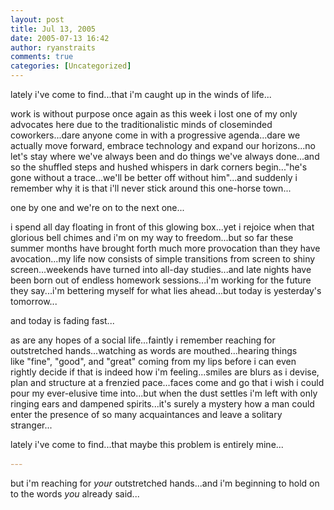 ```yaml
---
layout: post
title: Jul 13, 2005
date: 2005-07-13 16:42
author: ryanstraits
comments: true
categories: [Uncategorized]
---
```

lately i've come to find...that i'm caught up in the winds of life...

work is without purpose once again as this week i lost one of my only advocates here due to the traditionalistic minds of closeminded coworkers...dare anyone come in with a progressive agenda...dare we actually move forward, embrace technology and expand our horizons...no let's stay where we've always been and do things we've always done...and so the shuffled steps and hushed whispers in dark corners begin..."he's gone without a trace...we'll be better off without him"...and suddenly i remember why it is that i'll never stick around this one-horse town...

one by one and we're on to the next one...

i spend all day floating in front of this glowing box...yet i rejoice when that glorious bell chimes and i'm on my way to freedom...but so far these summer months have brought forth much more provocation than they have avocation...my life now consists of simple transitions from screen to shiny screen...weekends have turned into all-day studies...and late nights have been born out of endless homework sessions...i'm working for the future they say...i'm bettering myself for what lies ahead...but today is yesterday's tomorrow...

and today is fading fast...

as are any hopes of a social life...faintly i remember reaching for outstretched hands...watching as words are mouthed...hearing things like "fine", "good", and "great" coming from my lips before i can even rightly decide if that is indeed how i'm feeling...smiles are blurs as i devise, plan and structure at a frenzied pace...faces come and go that i wish i could pour my ever-elusive time into...but when the dust settles i'm left with only ringing ears and dampened spirits...it's surely a mystery how a man could enter the presence of so many acquaintances and leave a solitary stranger...

lately i've come to find...that maybe this problem is entirely mine...

<span style="color:#cc9966;">---</span>

but i'm reaching for <em>your</em> outstretched hands...and i'm beginning to hold on to the words <em>you</em> already said...
